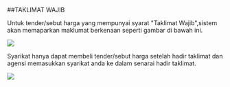 ##TAKLIMAT WAJIB

Untuk tender/sebut harga yang mempunyai syarat "Taklimat Wajib",sistem akan memaparkan maklumat berkenaan seperti gambar di bawah ini.

![](/docs/public/content/images/dashboard_syarikat/taklimat_wajib.png)

Syarikat hanya dapat membeli tender/sebut harga setelah hadir taklimat dan agensi memasukkan syarikat anda ke dalam senarai hadir taklimat.

![](/docs/public/content/images/dashboard_syarikat/taklimat_wajib_beli.png)
